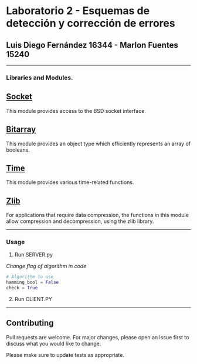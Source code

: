 # Laboratorio 2 - Esquemas de detección y corrección de errores

## Luis Diego Fernández 16344 - Marlon Fuentes 15240

---

### Libraries and Modules.

## [Socket](https://docs.python.org/3/library/socket.html)

This module provides access to the BSD socket interface.

## [Bitarray](https://pypi.org/project/bitarray/)

This module provides an object type which efficiently represents an array of booleans. 

## [Time](https://docs.python.org/3/library/time.html)

This module provides various time-related functions.

## [Zlib](https://docs.python.org/3/library/zlib.html)

For applications that require data compression, the functions in this module allow compression and decompression, using the zlib library. 

--- 

### Usage

1. Run SERVER.py

*Change flag of algorithm in code*

```python
# Algorithm to use
hamming_bool = False
check = True
```

2. Run CLIENT.PY



---

## Contributing
Pull requests are welcome. For major changes, please open an issue first to discuss what you would like to change.

Please make sure to update tests as appropriate.
